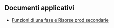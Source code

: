 ## Documenti applicativi
- [Funzioni di una fase e Risorse prod.secondarie](Sorgenti/DOC/TA/B£AMO/BRRIPS_001)
